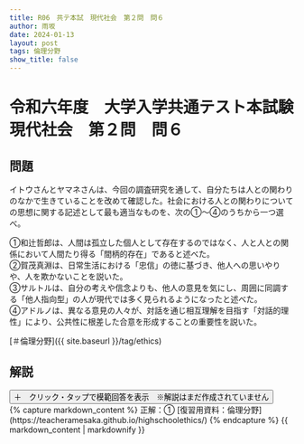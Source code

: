 ```yaml
---
title: R06　共テ本試　現代社会　第２問　問６
author: 雨坂
date: 2024-01-13
layout: post
tags: 倫理分野
show_title: false
---
```

  
# 令和六年度　大学入学共通テスト本試験　現代社会　第２問　問６  
  
## 問題  
イトウさんとヤマネさんは、今回の調査研究を通して、自分たちは人との関わりのなかで生きていることを改めて確認した。社会における人との関わりについての思想に関する記述として最も適当なものを、次の①〜④のうちから一つ選べ。  
  
①和辻哲郎は、人間は孤立した個人として存在するのではなく、人と人との関係において人間たり得る「間柄的存在」であると述べた。  
②賀茂真淵は、日常生活における「忠信」の徳に基づき、他人への思いやりや、人を欺かないことを説いた。  
③サルトルは、自分の考えや信念よりも、他人の意見を気にし、周囲に同調する「他人指向型」の人が現代では多く見られるようになったと述べた。  
④アドルノは、異なる意見の人々が、対話を通じ相互理解を目指す「対話的理性」により、公共性に根差した合意を形成することの重要性を説いた。  
  
[＃倫理分野]({{ site.baseurl }}/tag/ethics)  
  
## 解説  
<div class="collapsible">
  <button class="collapsible-button">＋　クリック・タップで模範回答を表示　※解説はまだ作成されていません</button>
  <div class="collapsible-content">
    {% capture markdown_content %}
正解：①  
[復習用資料：倫理分野](https://teacheramesaka.github.io/highschoolethics/)  
    {% endcapture %}
    {{ markdown_content | markdownify }}
  </div>
</div>